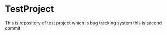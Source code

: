 # TestProject
This is repository of test project which is bug tracking system
this is second commit 
